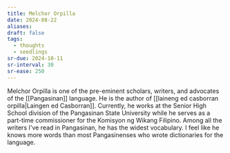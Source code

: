 ```yaml
---
title: Melchor Orpilla
date: 2024-08-22
aliases: 
draft: false
tags:
  - thoughts
  - seedlings
sr-due: 2024-10-11
sr-interval: 30
sr-ease: 250
---
```

Melchor Orpilla is one of the pre-eminent scholars, writers, and advocates of the [[Pangasinan]] language. He is the author of [[laineng ed casborran orpilla|Laingen ed Casborran]]. Currently, he works at the Senior High School division of the Pangasinan State University while he serves as a part-time commissioner for the Komisyon ng Wikang Filipino. Among all the writers I've read in Pangasinan, he has the widest vocabulary. I feel like he knows more words than most Pangasinenses who wrote dictionaries for the language.